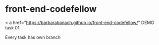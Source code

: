 # front-end-codefellow

< a href="https://barbarabanach.github.io/front-end-codefellow/" DEMO</a> task 01

Every task has own branch
